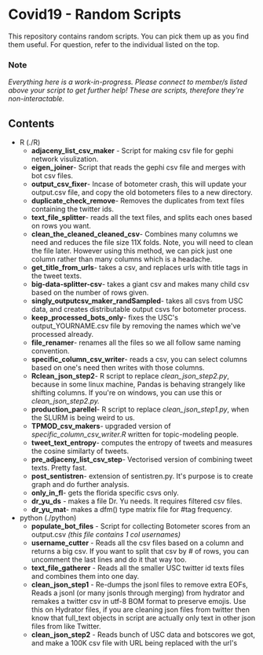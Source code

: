 # Covid19 - Random Scripts

This repository contains random scripts. You can pick them up as you find them useful. For question, refer to the individual listed on the top.            

### Note

*Everything here is a work-in-progress. Please connect to member/s listed above your script to get further help! These are scripts, therefore they're non-interactable.*

## Contents
* R (./R)
	* **adjaceny_list_csv_maker** - Script for making csv file for gephi network visulization.        
	* **eigen_joiner**- Script that reads the gephi csv file and merges with bot csv files.         
	* **output_csv_fixer**- Incase of botometer crash, this will update your output.csv file, and copy the old botometers files to a new  			      directory.      
	* **duplicate_check_remove**- Removes the duplicates from text files containing the twitter ids.    
	* **text_file_splitter**- reads all the text files, and splits each ones based on rows you want.       
	* **clean_the_cleaned_cleaned_csv**- Combines many columns we need and reduces the file size 11X folds. Note, you will need to clean the file later. However using this method, we can pick just one column rather than many columns which is a headache.
	* **get_title_from_urls**- takes a csv, and replaces urls with title tags in the tweet texts.        
	* **big-data-splitter-csv**- takes a giant csv and makes many child csv based on the number of rows given.       
	* **singly_outputcsv_maker_randSampled**- takes all csvs from USC data, and creates distributable output csvs for botometer process.      
	* **keep_processed_bots_only**- fixes the USC's output_YOURNAME.csv file by removing the names which we've processed already.    
	* **file_renamer**- renames all the files so we all follow same naming convention.      
	* **specific_column_csv_writer**- reads a csv, you can select columns based on one's need then writes with those columns.
	* **Rclean_json_step2**- R script to replace *clean_json_step2.py*, because in some linux machine, Pandas is behaving strangely like shifting columns. If you're on windows, you can use this or *clean_json_step2.py.*
	* **production_parellel**- R script to replace *clean_json_step1.py*, when the SLURM is being weird to us.
	* **TPMOD_csv_makers**- upgraded version of *specific_column_csv_writer.R* written for topic-modeling people.    
	* **tweet_text_entropy**- computes the entropy of tweets and measures the cosine similarty of tweets.    
	* **pre_adjaceny_list_csv_step**- Vectorised version of combining tweet texts. Pretty fast.    
	* **post_sentistren**- extension of sentistren.py. It's purpose is to create graph and do further analysis.    
	* **only_in_fl**- gets the florida specific csvs only.   
	* **dr_yu_ds** - makes a file Dr. Yu needs. It requires filtered csv files.   
	* **dr_yu_mat**- makes a dfm() type matrix file for #tag frequency.       
* python (./python)
	* **populate_bot_files** - Script for collecting Botometer scores from an output.csv *(this file contains 1 col usernames)*       
	* **username_cutter** - Reads all the csv files based on a column and returns a big csv. If you want to split that csv
			    by # of rows, you can uncomment the last lines and do it that way too.  
	* **text_file_gatherer** - Reads all the smaller USC twitter id texts files and combines them into one day.     
	* **clean_json_step1** - Re-dumps the jsonl files to remove extra EOFs, Reads a jsonl (or many jsonls through merging) from hydrator and remakes a twitter csv in utf-8 BOM format to preserve emojis. Use this on Hydrator files, if you are cleaning json files from twitter then know that full_text objects in script are actually only text in other json files from like Twitter.        
	* **clean_json_step2** - Reads bunch of USC data and botscores we got, and make a 100K csv file with URL being replaced with the url's <title> tag.        
	* **re_make_jsonl** - only works on jsonlines files. Remove all extra EOF from the files, and formats so every line has '\n' delimiter. 
	* **500_rows_maker** - filters a dataframe based on queries.
	* **replace_url_stripped** - A stripped down version of clean_json_step2.py, that only removes only removes the URL with <title> tag.
	* **clean_standardize**- Formats jsonLines into proper json trees.
	* **1mill_rows_maker**- Groups all the files in a folder, outputs 1 million rows csv file, then outputs files based on selected query.     
	* **sentistren**- Made to compute sentimental analysis using senstrength.jar software.    
